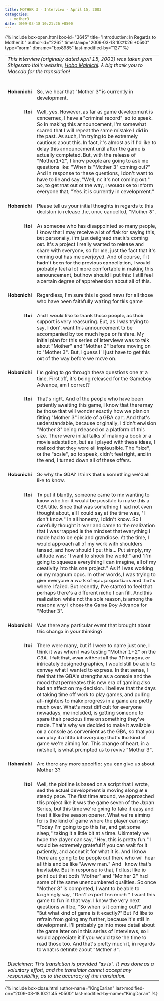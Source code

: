 ```yaml
---
title: MOTHER 3 - Interview - April 15, 2003
categories:
  - mother3
date: 2009-03-18 10:21:26 +0500
---
```

{% include box-open.html box-id="3645" title="Introduction: In Regards to Mother 3:" author-id="2262" timestamp="2009-03-18 10:21:26 +0500" type="norm" dbname="box8985" last-modified-by="127" %}
<table width="100%" cellspacing="0" cellpadding="5">
<TR>
<TD COLSPAN="2">
<I>This interview (originally dated April 15, 2003) was taken from Shigesato Itoi's website, <A HREF="http://www.1101.com/MOTHER/00.html">Hobo Mainichi</A>. A big thank you to Masada for the translation!</I>
<BR /><BR /><BR />
</TD>
</TR>

<TR>
<TD width="10%" align="right" valign="top">
<B>Hobonichi</B>
</TD>
<TD width="85%">
So, we hear that "Mother 3" is currently in development.
<BR />
<BR />
</TD>
</TR>

<TR>
<TD align="right" valign="top">
<B>Itoi</B>
</TD>
<TD>
Well, yes. However, as far as game development is concerned, I have a "criminal record", so to speak. So in making this announcement, I'm somewhat scared that I will repeat the same mistake I did in the past. As such, I'm trying to be extremely cautious about this. In fact, it's almost as if I'd like to delay this announcement until after the game is actually completed. But, with the release of "Mother1+2", I know people are going to ask me questions like: "When is "Mother 3" coming out?" And in response to these questions, I don't want to have to lie and say, "Well, no it's not coming out." So, to get that out of the way, I would like to inform everyone that, "Yes, it is currently in development."
<BR /><BR />
</TD>
</TR>

<TR>
<TD align="right" valign="top">
<B>Hobonichi</B>
</TD>
<TD>
Please tell us your initial thoughts in regards to this decision to release the, once cancelled, "Mother 3".
<BR /><BR />
</TD>
</TR>

<TR>
<TD align="right" valign="top">
<B>Itoi</B>
</TD>
<TD>
As someone who has disappointed so many people, I know that I may receive a lot of flak for saying this, but personally, I'm just delighted that it's coming out. It's a project I really wanted to release and share with everyone, so for me, just the fact that it's coming out has me overjoyed. And of course, if it hadn't been for the previous cancellation, I would probably feel a lot more comfortable in making this announcement, but how should I put this: I still feel a certain degree of apprehension about all of this.
<BR /><BR />
</TD>
</TR>

<TR>
<TD align="right" valign="top">
<B>Hobonichi</B>
</TD>
<TD>
Regardless, I'm sure this is good news for all those who have been faithfully waiting for this game.
<BR /><BR />
</TD>
</TR>

<TR>
<TD align="right" valign="top">
<B>Itoi</B>
</TD>
<TD>
And I would like to thank those people, as their support is very reassuring. But, as I was trying to say, I don't want this announcement to be accompanied by too much hype or fanfare. My initial plan for this series of interviews was to talk about "Mother" and "Mother 2" before moving on to "Mother 3". But, I guess I'll just have to get this out of the way before we move on.
<BR /><BR />
</TD>
</TR>

<TR>
<TD align="right" valign="top">
<B>Hobonichi</B>
</TD>
<TD>
I'm going to go through these questions one at a time. First off, it's being released for the Gameboy Advance, am I correct?
<BR /><BR />
</TD>
</TR>

<TR>
<TD align="right" valign="top">
<B>Itoi</B>
</TD>
<TD>
That's right. And of the people who have been patiently awaiting this game, I know that there may be those that will wonder exactly how we plan on fitting "Mother 3" inside of a GBA cart. And that's understandable, because originally, I didn't envision "Mother 3" being released on a platform of this size. There were initial talks of making a book or a movie adaptation, but as I played with these ideas, I realized that they were all implausible. The "size", or the "scale", so to speak, didn't feel right, and in the end, I turned down all of these offers.
<BR /><BR />
</TD>
</TR>

<TR>
<TD align="right" valign="top">
<B>Hobonichi</B>
</TD>
<TD>
So why the GBA? I think that's something we'd all like to know.
<BR /><BR />
</TD>
</TR>

<TR>
<TD align="right" valign="top">
<B>Itoi</B>
</TD>
<TD>
To put it bluntly, someone came to me wanting to know whether it would be possible to make this a GBA title. Since that was something I had not even thought about, all I could say at the time was, "I don't know." In all honesty, I didn't know. So I carefully thought it over and came to the realization that I was trapped in the mindset that everything I made had to be epic and grandiose. At the time, I would approach all of my work with shoulders tensed, and how should I put this... Put simply, my attitude was: "I want to shock the world!" and "I'm going to squeeze everything I can imagine, all of my creativity into this one project." As if I was working on my magnum opus. In other words, I was trying to give everyone a work of epic proportions and that's where I failed. But recently, I've started to feel that perhaps there's a different niche I can fill. And this realization, while not the sole reason, is among the reasons why I chose the Game Boy Advance for "Mother 3".
<BR /><BR />
</TD>
</TR>

<TR>
<TD align="right" valign="top">
<B>Hobonichi</B>
</TD>
<TD>
Was there any particular event that brought about this change in your thinking?
<BR /><BR />
</TD>
</TR>

<TR>
<TD align="right" valign="top">
<B>Itoi</B>
</TD>
<TD>
There were many, but if I were to name just one, I think it was when I was testing "Mother 1+2" on the GBA. I felt that, even without all the 3D images, or intricately designed graphics, I would still be able to convey what I wanted to express. In that sense, I feel that the GBA's strengths as a console and the mood that permeates this new era of gaming also had an affect on my decision. I believe that the days of taking time off work to play games, and pulling all-nighters to make progress in a game are pretty much over. What's most difficult for everyone nowadays, me included, is getting someone to spare their precious time on something they've made. That's why we decided to make it available on a console as convenient as the GBA, so that you can play it a little bit everyday; that's the kind of game we're aiming for. This change of heart, in a nutshell, is what prompted us to revive "Mother 3".
<BR /><BR />
</TD>
</TR>

<TR>
<TD align="right" valign="top">
<B>Hobonichi</B>
</TD>
<TD>
Are there any more specifics you can give us about Mother 3?
<BR /><BR />
</TD>
</TR>

<TR>
<TD align="right" valign="top">
<B>Itoi</B>
</TD>
<TD>
Well, the plotline is based on a script that I wrote, and the actual development is moving along at a steady pace. The first time around, we approached this project like it was the game seven of the Japan Series, but this time we're going to take it easy and treat it like the season opener. What we're aiming for is the kind of game where the player can say: "Today I'm going to go this far, and get some sleep," taking it a little bit at a time. Ultimately we hope the player can say, "Hey, this is pretty fun." I would be extremely grateful if you can wait for it patiently, and accept it for what it is. And I know there are going to be people out there who will hear all this and be like "Awww man." And I know that's inevitable. But in response to that, I'd just like to point out that both "Mother" and "Mother 2" had some of the same unencumbered qualities. So once "Mother 3" is completed, I want to be able to laughingly say, "Don't expect too much." I want this game to fun in that way. I know the very next questions will be, "So when is it coming out?" and "But what kind of game is it exactly?" But I'd like to refrain from going any further, because it's still in development. I'll probably go into more detail about the game later on in this series of interviews, so I would appreciate it if you would take the time to read those too. And that's pretty much it, in regards to what is definite about "Mother 3".
<BR /><BR />
</TD>
</TR>

<TR>
<TD COLSPAN="2">
<i>Disclaimer: This translation is provided "as is". It was done as a voluntary effort, and the translator cannot accept any responsibility, as to the accuracy of the translation.</i>
</TD>
</TR>
</table>
{% include box-close.html author-name="KingDarian" last-modified-on="2009-03-18 10:21:45 +0500" last-modified-by-name="KingDarian" %}
